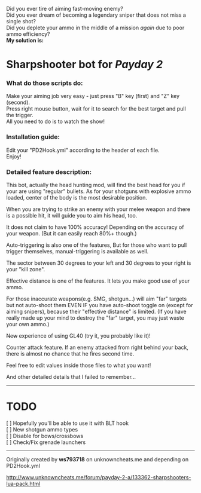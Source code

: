 <!-- Sharpshooter -->
Did you ever tire of aiming fast-moving enemy?  
Did you ever dream of becoming a legendary sniper that does not miss a single shot?  
Did you deplete your ammo in the middle of a mission *again* due to poor ammo efficiency?  
**My solution is:**

# Sharpshooter bot for *Payday 2*

### What do those scripts do:

Make your aiming job very easy - just press "B" key (first) and "Z" key (second).  
Press right mouse button, wait for it to search for the best target and pull the trigger.  
All you need to do is to watch the show!  

### Installation guide:

Edit your "PD2Hook.yml" according to the header of each file.  
Enjoy!

### Detailed feature description:

This bot, actually the head hunting mod, will find the best head for you if your are using "regular" bullets. As for your shotguns with explosive ammo loaded, center of the body is the most desirable position.

When you are trying to strike an enemy with your melee weapon and there is a possible hit, it will guide you to aim his head, too.

It does not claim to have 100% accuracy! Depending on the accuracy of your weapon. (But it can easily reach 80%+ though.)

Auto-triggering is also one of the features, But for those who want to pull trigger themselves, manual-triggering is available as well.

The sector between 30 degrees to your left and 30 degrees to your right is your "kill zone".

Effective distance is one of the features. It lets you make good use of your ammo.

For those inaccurate weapons(e.g. SMG, shotgun...) will aim "far" targets but not auto-shoot them EVEN IF you have auto-shoot toggle on (except for aiming snipers), because their "effective distance" is limited.
(If you have really made up your mind to destroy the "far" target, you may just waste your own ammo.)

~~New~~ experience of using GL40 (try it, you probably like it)!

Counter attack feature. If an enemy attacked from right behind your back, there is almost no chance that he fires second time.

Feel free to edit values inside those files to what you want!

And other detailed details that I failed to remember...

----------

# TODO  
[ ] Hopefully you'll be able to use it with BLT hook  
[ ] New shotgun ammo types  
[ ] Disable for bows/crossbows  
[ ] Check/Fix grenade launchers  

----------
Originally created by **ws793718** on unknowncheats.me and depending on PD2Hook.yml

http://www.unknowncheats.me/forum/payday-2-a/133362-sharpshooters-lua-pack.html
